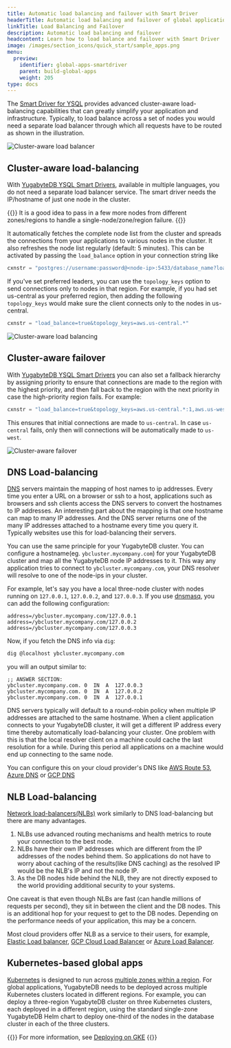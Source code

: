 ```yaml
---
title: Automatic load balancing and failover with Smart Driver
headerTitle: Automatic load balancing and failover of global applications
linkTitle: Load Balancing and Failover
description: Automatic load balancing and failover 
headcontent: Learn how to load balance and failover with Smart Driver
image: /images/section_icons/quick_start/sample_apps.png
menu:
  preview:
    identifier: global-apps-smartdriver
    parent: build-global-apps
    weight: 205
type: docs
---
```


The [Smart Driver for YSQL](../../../drivers-orms/smart-drivers/) provides advanced cluster-aware load-balancing capabilities that can greatly simplify your application and infrastructure. Typically, to load balance across a set of nodes you would need a separate load balancer through which all requests have to be routed as shown in the illustration.

![Cluster-aware load balancer](/images/develop/global-apps/no-smart-driver.png)

## Cluster-aware load-balancing

With [YugabyteDB YSQL Smart Drivers](../../../drivers-orms/smart-drivers/), available in multiple languages, you do not need a separate load balancer service. The smart driver needs the IP/hostname of just one node in the cluster.

{{<note title="Note" >}}
It is a good idea to pass in a few more nodes from different zones/regions to handle a single-node/zone/region failure.
{{</note>}}

It automatically fetches the complete node list from the cluster and spreads the connections from your applications to various nodes in the cluster. It also refreshes the node list regularly (default: 5 minutes). This can be activated by passing the `load_balance` option in your connection string like

```python
cxnstr = "postgres://username:password@<node-ip>:5433/database_name?load_balance=true"
```

If you've set preferred leaders, you can use the `topology_keys` option to send connections only to nodes in that region. For example, if you had set us-central as your preferred region, then adding the following `topology_keys` would make sure the client connects only to the nodes in us-central.

```python
cxnstr = "load_balance=true&topology_keys=aws.us-central.*"
```

![Cluster-aware load balancing](/images/develop/global-apps/smart-driver-loadbalance.png)

## Cluster-aware failover

With [YugabyteDB YSQL Smart Drivers](../../../drivers-orms/smart-drivers/) you can also set a fallback hierarchy by assigning priority to ensure that connections are made to the region with the highest priority, and then fall back to the region with the next priority in case the high-priority region fails. For example:

```python
cxnstr = "load_balance=true&topology_keys=aws.us-central.*:1,aws.us-west.*:2"
```

This ensures that initial connections are made to `us-central`. In case `us-central` fails, only then will connections will be automatically made to `us-west`.

![Cluster-aware failover](/images/develop/global-apps/smart-driver-failover.png)

## DNS Load-balancing

[DNS](https://en.wikipedia.org/wiki/Domain_Name_System) servers maintain the mapping of host names to ip addresses. Every time you enter a URL on a browser or ssh to a host, applications such as browsers and ssh clients access the DNS servers to convert the hostnames to IP addresses. An interesting part about the mapping is that one hostname can map to many IP addresses. And the DNS server returns one of the many IP addresses attached to a hostname every time you query it. Typically websites use this for load-balancing their servers.

You can use the same principle for your YugabyteDB cluster. You can configure a hostname(eg. `ybcluster.mycompany.com`) for your YugabyteDB cluster and map all the YugabyteDB node IP addresses to it. This way any application tries to connect to `ybcluster.mycompany.com`, your DNS resolver will resolve to one of the node-ips in your cluster.

For example, let's say you have a local three-node cluster with nodes running on `127.0.0.1`, `127.0.0.2`, and `127.0.0.3`. If you use [dnsmasq](https://thekelleys.org.uk/dnsmasq/doc.html), you can add the following configuration:

```dns
address=/ybcluster.mycompany.com/127.0.0.1
address=/ybcluster.mycompany.com/127.0.0.2
address=/ybcluster.mycompany.com/127.0.0.3
```

Now, if you fetch the DNS info via `dig`:

```bash
dig @localhost ybcluster.mycompany.com
```

you will an output similar to:

```dns
;; ANSWER SECTION:
ybcluster.mycompany.com. 0  IN  A  127.0.0.3
ybcluster.mycompany.com. 0  IN  A  127.0.0.2
ybcluster.mycompany.com. 0  IN  A  127.0.0.1
```

DNS servers typically will default to a round-robin policy when multiple IP addresses are attached to the same hostname. When a client application connects to your YugabyteDB cluster, it will get a different IP address every time thereby automatically load-balancing your cluster. One problem with this is that the local resolver client on a machine could cache the last resolution for a while. During this period all applications on a machine would end up connecting to the same node.

You can configure this on your cloud provider's DNS like [AWS Route 53](https://aws.amazon.com/route53/), [Azure DNS](https://azure.microsoft.com/en-us/products/dns/) or [GCP DNS](https://cloud.google.com/dns)

## NLB Load-balancing

[Network load-balancers(NLBs)](https://en.wikipedia.org/wiki/Network_load_balancing) work similarly to DNS load-balancing but there are many advantages.

1. NLBs use advanced routing mechanisms and health metrics to route your connection to the best node.
1. NLBs have their own IP addresses which are different from the IP addresses of the nodes behind them. So applications do not have to worry about caching of the results(like DNS caching) as the resolved IP would be the NLB's IP and not the node IP.
1. As the DB nodes hide behind the NLB, they are not directly exposed to the world providing additional security to your systems.

One caveat is that even though NLBs are fast (can handle millions of requests per second), they sit in between the client and the DB nodes. This is an additional hop for your request to get to the DB nodes. Depending on the performance needs of your application, this may be a concern.

Most cloud providers offer NLB as a service to their users, for example, [Elastic Load balancer](https://aws.amazon.com/elasticloadbalancing/network-load-balancer/), [GCP Cloud Load Balancer](https://cloud.google.com/load-balancing) or [Azure Load Balancer](https://learn.microsoft.com/en-us/azure/load-balancer/load-balancer-overview).

## Kubernetes-based global apps

[Kubernetes](https://kubernetes.io/) is designed to run across [multiple zones within a region](https://kubernetes.io/docs/setup/best-practices/multiple-zones/). For global applications, YugabyteDB needs to be deployed across multiple Kubernetes clusters located in different regions. For example, you can deploy a three-region YugabyteDB cluster on three Kubernetes clusters, each deployed in a different region, using the standard single-zone YugabyteDB Helm chart to deploy one-third of the nodes in the database cluster in each of the three clusters.


{{<tip>}}
For more information, see  [Deploying on GKE](../../deploy/kubernetes/multi-cluster/)
{{</tip>}}